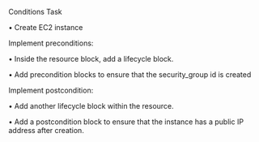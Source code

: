 Conditions Task

• Create EC2 instance

Implement preconditions:

• Inside the resource block, add a lifecycle block.

• Add precondition blocks to ensure that the security_group id is created

Implement postcondition:

• Add another lifecycle block within the resource.

• Add a postcondition block to ensure that the instance has a public IP address after creation.